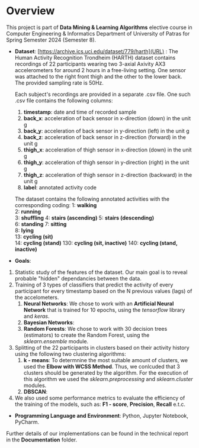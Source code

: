 # Overview  
This project is part of **Data Mining & Learning Algorithms** elective course in Computer Engineering & Informatics Department of University of Patras for Spring Semester 2024 (Semester 8). 
* **Dataset**: [https://archive.ics.uci.edu/dataset/779/harth](URL) : The Human Activity Recognition Trondheim (HARTH) dataset contains recordings of 22 participants wearing two 3-axial Axivity AX3 accelerometers for around 2 hours in a free-living setting. One sensor was attached to the right front thigh and the other to the lower back. The provided sampling rate is 50Hz. 

    Each subject's recordings are provided in a separate .csv file. One such .csv file contains the following columns:
    1. **timestamp**: date and time of recorded sample
    2. **back_x**: acceleration of back sensor in x-direction (down) in the unit g
    3. **back_y**: acceleration of back sensor in y-direction (left) in the unit g
    4. **back_z**: acceleration of back sensor in z-direction (forward) in the unit g
    5. **thigh_x**: acceleration of thigh sensor in x-direction (down) in the unit g
    6. **thigh_y**: acceleration of thigh sensor in y-direction (right) in the unit g
    7. **thigh_z**: acceleration of thigh sensor in z-direction (backward) in the unit g
    8. **label**: annotated activity code

    The dataset contains the following annotated activities with the corresponding coding:
    1: **walking**	
    2: **running**	
    3: **shuffling**
    4: **stairs (ascending)**
    5: **stairs (descending)**	
    6: **standing**	
    7: **sitting**	
    8: **lying**	
    13: **cycling (sit)**	
    14: **cycling (stand)**	
    130: **cycling (sit, inactive)**
    140: **cycling (stand, inactive)**

* **Goals**:
1. Statistic study of the features of the dataset. Our main goal is to reveal probable "hidden" dependancies between the data.
2. Training of 3 types of classifiers that predict the activity of every participant for every timestamp based on the N previous values (lags) of the accelometers.
    1. **Neural Networks**: We chose to work with an **Artificial Neural Network** that is trained for 10 epochs, using the *tensorflow* library and *keras*.
    2. **Bayesian Networks**:
    3. **Random Forests**: We chose to work with 30 decision trees (estimators) to create the Random Forest, using the *sklearn.ensemble* module.
3. Splitting of the 22 participants in clusters based on their activity history using the following two clustering algorithms:
    1. **k - means**: To determnine the most suitable amount of clusters, we used the **Elbow with WCSS Method**. Thus, we conlcuded that 3 clusters should be generated by the algorithm. For the execution of this algorithm we used the *sklearn.preprocessing* and *sklearn.cluster* modules.
    2. **DBSCAN**: 
4. We also used some performance metrics to evaluate the efficiency of the training of the models, such as: **F1 - score**, **Precision**, **Recall** e.t.c.

* **Programming Language and Environment**: Python, Jupyter Notebook, PyCharm.
  
Further details of our implementations can be found in the technical report in the **Documentation** folder. 
